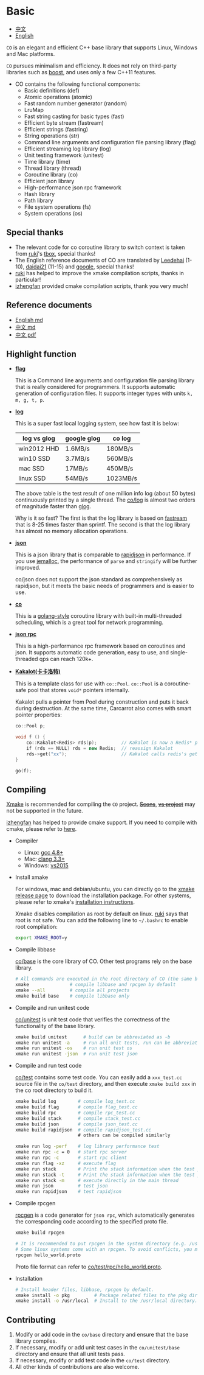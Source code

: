 # Basic

- [中文](readme_cn.md)
- [English](readme.md)

`CO` is an elegant and efficient C++ base library that supports Linux, Windows and Mac platforms.

`CO` pursues minimalism and efficiency. It does not rely on third-party libraries such as [boost](https://www.boost.org/), and uses only a few C++11 features.

- CO contains the following functional components:
    - Basic definitions (def)
    - Atomic operations (atomic)
    - Fast random number generator (random)
    - LruMap
    - Fast string casting for basic types (fast)
    - Efficient byte stream (fastream)
    - Efficient strings (fastring)
    - String operations (str)
    - Command line arguments and configuration file parsing library (flag)
    - Efficient streaming log library (log)
    - Unit testing framework (unitest)
    - Time library (time)
    - Thread library (thread)
    - Coroutine library (co)
    - Efficient json library
    - High-performance json rpc framework
    - Hash library
    - Path library
    - File system operations (fs)
    - System operations (os)

## Special thanks

- The relevant code for co coroutine library to switch context is taken from [ruki](https://github.com/waruqi)'s [tbox](https://github.com/tboox/tbox), special thanks!
- The English reference documents of CO are translated by [Leedehai](https://github.com/Leedehai) (1-10), [daidai21](https://github.com/daidai21) (11-15) and [google](https://translate.google.cn/), special thanks!
- [ruki](https://github.com/waruqi) has helped to improve the xmake compilation scripts, thanks in particular!
- [izhengfan](https://github.com/izhengfan) provided cmake compilation scripts, thank you very much!

## Reference documents

- [English md](https://github.com/idealvin/co/tree/master/docs/en)
- [中文 md](https://github.com/idealvin/co/tree/master/docs/cn)
- [中文 pdf](https://code.aliyun.com/idealvin/docs/blob/3ca20c3ea964924aef83a68d12941cbff9378588/pdf/co.pdf)

## Highlight function

- **[flag](https://github.com/idealvin/co/blob/master/base/flag.h)**

  This is a Command line arguments and configuration file parsing library that is really considered for programmers. It supports automatic generation of configuration files. It supports integer types with units `k, m, g, t, p`.

- **[log](https://github.com/idealvin/co/blob/master/base/log.h)**

  This is a super fast local logging system, see how fast it is below:

  | log vs glog | google glog | co log |
  | ------ | ------ | ------ |
  | win2012 HHD | 1.6MB/s | 180MB/s |
  | win10 SSD | 3.7MB/s | 560MB/s |
  | mac SSD | 17MB/s | 450MB/s |
  | linux SSD | 54MB/s | 1023MB/s |

  The above table is the test result of one million info log (about 50 bytes) continuously printed by a single thread. The [co/log](https://github.com/idealvin/co/blob/master/base/log.h) is almost two orders of magnitude faster than [glog](https://github.com/google/glog).

  Why is it so fast? The first is that the log library is based on [fastream](https://github.com/idealvin/co/blob/master/base/fastream.h) that is 8-25 times faster than sprintf. The second is that the log library has almost no memory allocation operations.

- **[json](https://github.com/idealvin/co/blob/master/base/json.h)**

  This is a json library that is comparable to [rapidjson](https://github.com/Tencent/rapidjson) in performance. If you use [jemalloc](https://github.com/jemalloc/jemalloc), the performance of `parse` and `stringify` will be further improved.

  co/json does not support the json standard as comprehensively as rapidjson, but it meets the basic needs of programmers and is easier to use.

- **[co](https://github.com/idealvin/co/tree/master/base/co)**

  This is a [golang-style](https://github.com/golang/go) coroutine library with built-in multi-threaded scheduling, which is a great tool for network programming.

- **[json rpc](https://github.com/idealvin/co/blob/master/base/rpc.h)**

  This is a high-performance rpc framework based on coroutines and json. It supports automatic code generation, easy to use, and single-threaded qps can reach 120k+.

- **[Kakalot(卡卡洛特)](https://github.com/idealvin/co/blob/master/base/co/co.h)**

  This is a template class for use with `co::Pool`. `co::Pool` is a coroutine-safe pool that stores `void*` pointers internally.

  Kakalot pulls a pointer from Pool during construction and puts it back during destruction. At the same time, Carcarrot also comes with smart pointer properties:

  ```cpp
  co::Pool p;
  
  void f () {
      co::Kakalot<Redis> rds(p);         // Kakalot is now a Redis* pointer
      if (rds == NULL) rds = new Redis;  // reassign Kakalot 
      rds->get("xx");                    // Kakalot calls redis's get operation
  }
  
  go(f);
  ```

## Compiling

[Xmake](https://github.com/xmake-io/xmake) is recommended for compiling the `CO` project. ~~[Scons](https://scons.org/)~~, ~~[vs project](https://visualstudio.microsoft.com/)~~ may not be supported in the future.

[izhengfan](https://github.com/izhengfan) has helped to provide cmake support. If you need to compile with cmake, please refer to [here](./docs/en/compiling.md/#compile-with-cmake).

- Compiler
    - Linux: [gcc 4.8+](https://gcc.gnu.org/projects/cxx-status.html#cxx11)
    - Mac: [clang 3.3+](https://clang.llvm.org/cxx_status.html)
    - Windows: [vs2015](https://visualstudio.microsoft.com/)

- Install xmake

  For windows, mac and debian/ubuntu, you can directly go to the [xmake release page](https://github.com/xmake-io/xmake/releases) to download the installation package. For other systems, please refer to xmake's [installation instructions](https://xmake.io/#/guide/installation).

  Xmake disables compilation as root by default on linux. [ruki](https://github.com/waruqi) says that root is not safe. You can add the following line to `~/.bashrc` to enable root compilation:

  ```sh
  export XMAKE_ROOT=y
  ```

- Compile libbase

  [co/base](https://github.com/idealvin/co/tree/master/base) is the core library of CO. Other test programs rely on the base library.

  ```sh
  # All commands are executed in the root directory of CO (the same below)
  xmake               # compile libbase and rpcgen by default
  xmake --all         # compile all projects
  xmake build base    # compile libbase only
  ```

- Compile and run unitest code

  [co/unitest](https://github.com/idealvin/co/tree/master/unitest/base) is unit test code that verifies the correctness of the functionality of the base library.

  ```sh
  xmake build unitest      # build can be abbreviated as -b
  xmake run unitest -a     # run all unit tests, run can be abbreviated as r
  xmake run unitest -os    # run unit test os
  xmake run unitest -json  # run unit test json
  ```

- Compile and run test code

  [co/test](https://github.com/idealvin/co/tree/master/test) contains some test code. You can easily add a `xxx_test.cc` source file in the `co/test` directory, and then execute `xmake build xxx` in the co root directory to build it.

  ```sh
  xmake build log        # compile log_test.cc
  xmake build flag       # compile flag_test.cc
  xmake build rpc        # compile rpc_test.cc
  xmake build stack      # compile stack_test.cc
  xmake build json       # compile json_test.cc
  xmake build rapidjson  # compile rapidjson_test.cc
                         # others can be compiled similarly
  
  xmake run log -perf    # log library performance test
  xmake run rpc -c = 0   # start rpc server
  xmake run rpc -c       # start rpc client
  xmake run flag -xz     # execute flag
  xmake run stack        # Print the stack information when the test program crashes, executed in coroutine by default.
  xmake run stack -t     # Print the stack information when the test program crashes, executed in a thread
  xmake run stack -m     # execute directly in the main thread
  xmake run json         # test json
  xmake run rapidjson    # test rapidjson
  ```

- Compile rpcgen

  [rpcgen](https://github.com/idealvin/co/tree/master/rpcgen) is a code generator for `json rpc`, which automatically generates the corresponding code according to the specified proto file.

  ```sh
  xmake build rpcgen
  
  # It is recommended to put rpcgen in the system directory (e.g. /usr/local/bin/).
  # Some linux systems come with an rpcgen. To avoid conflicts, you may need to rename rpcgen.
  rpcgen hello_world.proto
  ```

  Proto file format can refer to [co/test/rpc/hello_world.proto](https://github.com/idealvin/co/blob/master/test/rpc/hello_world.proto).

- Installation

  ```sh
  # Install header files, libbase, rpcgen by default.
  xmake install -o pkg         # Package related files to the pkg directory.
  xmake install -o /usr/local  # Install to the /usr/local directory.
  ```

## Contributing

1. Modify or add code in the `co/base` directory and ensure that the base library compiles.
2. If necessary, modify or add unit test cases in the `co/unitest/base` directory and ensure that all unit tests pass.
3. If necessary, modify or add test code in the `co/test` directory.
4. All other kinds of contributions are also welcome.
